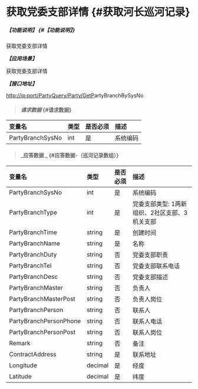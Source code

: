 # 获取党委支部详情 {#获取河长巡河记录}

##### _【功能说明】_ {#【功能说明】}

获取党委支部详情

_**【应用场景】**_

获取党委支部详情

_**【接口地址】**_

[http://ip:port/PartyQuery/Party/GetP](http://ip:port/HMQuery/PatrolRiver/GetPatrolRivers)artyBranchBySysNo

> #### _请求数据_ {#请求数据}

| 变量名 | 类型 | 是否必须 | 描述 |
| :--- | :--- | :--- | :--- |
| PartyBranchSysNo | int | 是 | 系统编码 |

> #### _应答数据 _ {#应答数据-（巡河记录数组）}

| 变量名 | 类型 | 是否必须 | 描述 |
| :--- | :--- | :--- | :--- |
| PartyBranchSysNo | int | 是 | 系统编码 |
| PartyBranchType | int | 是 | 党委支部类型: 1两新组织、2社区支部、3机关支部 |
| PartyBranchTime | string | 是 | 创建时间 |
| PartyBranchName | string | 是 | 名称 |
| PartyBranchDuty | string | 否 | 党委支部职责 |
| PartyBranchTel | string | 否 | 党委支部联系电话 |
| PartyBranchDesc | string | 否 | 党委支部描述 |
| PartyBranchMaster | string | 否 | 负责人 |
| PartyBranchMasterPost | string | 否 | 负责人岗位 |
| PartyBranchPerson | string | 否 | 联系人 |
| PartyBranchPersonPhone | string | 否 | 联系人电话 |
| PartyBranchPersonPost | string | 否 | 联系人岗位 |
| Remark | string | 否 | 备注 |
| ContractAddress | string | 是 | 联系地址 |
| Longitude | decimal | 是 | 经度 |
| Latitude | decimal | 是 | 纬度 |



